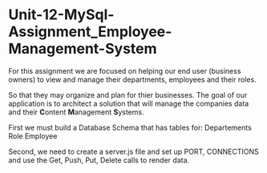 # Unit-12-MySql-Assignment_Employee-Management-System

For this assignment we are focused on helping our end user (business owners) to view and manage their departments, employees and their roles. 

So that they may organize and plan for thier businesses. The goal of our application is to architect a solution that will manage the
companies data and their **C**ontent **M**anagement **S**ystems.

First we must build a Database Schema that has tables for:
Departements
Role
Employee 

Second, we need to create a server.js file and set up PORT, CONNECTIONS and use the Get, Push, Put, Delete calls to render data. 
